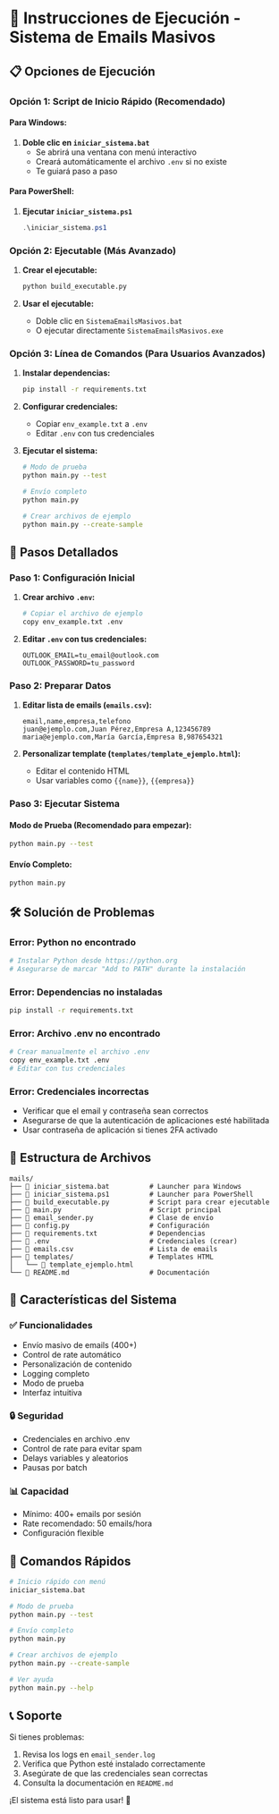 # 🚀 Instrucciones de Ejecución - Sistema de Emails Masivos

## 📋 Opciones de Ejecución

### **Opción 1: Script de Inicio Rápido (Recomendado)**

#### Para Windows:
1. **Doble clic en `iniciar_sistema.bat`**
   - Se abrirá una ventana con menú interactivo
   - Creará automáticamente el archivo `.env` si no existe
   - Te guiará paso a paso

#### Para PowerShell:
1. **Ejecutar `iniciar_sistema.ps1`**
   ```powershell
   .\iniciar_sistema.ps1
   ```

### **Opción 2: Ejecutable (Más Avanzado)**

1. **Crear el ejecutable:**
   ```bash
   python build_executable.py
   ```

2. **Usar el ejecutable:**
   - Doble clic en `SistemaEmailsMasivos.bat`
   - O ejecutar directamente `SistemaEmailsMasivos.exe`

### **Opción 3: Línea de Comandos (Para Usuarios Avanzados)**

1. **Instalar dependencias:**
   ```bash
   pip install -r requirements.txt
   ```

2. **Configurar credenciales:**
   - Copiar `env_example.txt` a `.env`
   - Editar `.env` con tus credenciales

3. **Ejecutar el sistema:**
   ```bash
   # Modo de prueba
   python main.py --test
   
   # Envío completo
   python main.py
   
   # Crear archivos de ejemplo
   python main.py --create-sample
   ```

## 🎯 Pasos Detallados

### **Paso 1: Configuración Inicial**

1. **Crear archivo `.env`:**
   ```bash
   # Copiar el archivo de ejemplo
   copy env_example.txt .env
   ```

2. **Editar `.env` con tus credenciales:**
   ```env
   OUTLOOK_EMAIL=tu_email@outlook.com
   OUTLOOK_PASSWORD=tu_password
   ```

### **Paso 2: Preparar Datos**

1. **Editar lista de emails (`emails.csv`):**
   ```csv
   email,name,empresa,telefono
   juan@ejemplo.com,Juan Pérez,Empresa A,123456789
   maria@ejemplo.com,María García,Empresa B,987654321
   ```

2. **Personalizar template (`templates/template_ejemplo.html`):**
   - Editar el contenido HTML
   - Usar variables como `{{name}}`, `{{empresa}}`

### **Paso 3: Ejecutar Sistema**

#### **Modo de Prueba (Recomendado para empezar):**
```bash
python main.py --test
```

#### **Envío Completo:**
```bash
python main.py
```

## 🛠️ Solución de Problemas

### **Error: Python no encontrado**
```bash
# Instalar Python desde https://python.org
# Asegurarse de marcar "Add to PATH" durante la instalación
```

### **Error: Dependencias no instaladas**
```bash
pip install -r requirements.txt
```

### **Error: Archivo .env no encontrado**
```bash
# Crear manualmente el archivo .env
copy env_example.txt .env
# Editar con tus credenciales
```

### **Error: Credenciales incorrectas**
- Verificar que el email y contraseña sean correctos
- Asegurarse de que la autenticación de aplicaciones esté habilitada
- Usar contraseña de aplicación si tienes 2FA activado

## 📁 Estructura de Archivos

```
mails/
├── 📄 iniciar_sistema.bat          # Launcher para Windows
├── 📄 iniciar_sistema.ps1          # Launcher para PowerShell
├── 📄 build_executable.py          # Script para crear ejecutable
├── 📄 main.py                      # Script principal
├── 📄 email_sender.py              # Clase de envío
├── 📄 config.py                    # Configuración
├── 📄 requirements.txt             # Dependencias
├── 📄 .env                         # Credenciales (crear)
├── 📄 emails.csv                   # Lista de emails
├── 📁 templates/                   # Templates HTML
│   └── 📄 template_ejemplo.html
└── 📄 README.md                    # Documentación
```

## 🎨 Características del Sistema

### **✅ Funcionalidades**
- Envío masivo de emails (400+)
- Control de rate automático
- Personalización de contenido
- Logging completo
- Modo de prueba
- Interfaz intuitiva

### **🔒 Seguridad**
- Credenciales en archivo .env
- Control de rate para evitar spam
- Delays variables y aleatorios
- Pausas por batch

### **📊 Capacidad**
- Mínimo: 400+ emails por sesión
- Rate recomendado: 50 emails/hora
- Configuración flexible

## 🚀 Comandos Rápidos

```bash
# Inicio rápido con menú
iniciar_sistema.bat

# Modo de prueba
python main.py --test

# Envío completo
python main.py

# Crear archivos de ejemplo
python main.py --create-sample

# Ver ayuda
python main.py --help
```

## 📞 Soporte

Si tienes problemas:
1. Revisa los logs en `email_sender.log`
2. Verifica que Python esté instalado correctamente
3. Asegúrate de que las credenciales sean correctas
4. Consulta la documentación en `README.md`

¡El sistema está listo para usar! 🎯
